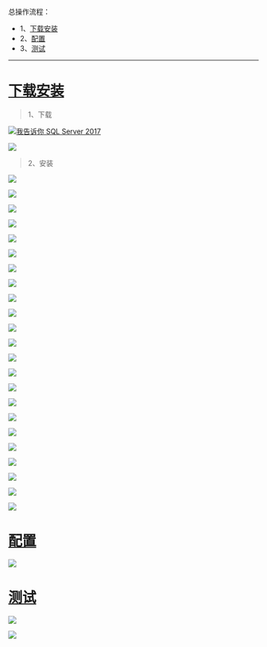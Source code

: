总操作流程：
- 1、[下载安装](#sqlService-01)
- 2、[配置](#sqlService-02)
- 3、[测试](#sqlService-03)

***

# <a name="sqlService-01" href="#" >下载安装</a>

> 1、下载

[![](https://img.shields.io/badge/我告诉你-SQL_Server_2017-green.svg "我告诉你 SQL Server 2017")](https://msdn.itellyou.cn/)

![](image/1-1.png)

> 2、安装

![](image/1-2.png)

![](image/1-3.png)

![](image/1-4.png)

![](image/1-5.png)

![](image/1-6.png)

![](image/1-7.png)

![](image/1-8.png)

![](image/1-9.png)

![](image/1-10.png)

![](image/1-11.png)

![](image/1-12.png)

![](image/1-13.png)

![](image/1-14.png)

![](image/1-15.png)

![](image/1-16.png)

![](image/1-17.png)

![](image/1-18.png)

![](image/1-19.png)

![](image/1-20.png)

![](image/1-21.png)

![](image/1-22.png)

![](image/1-23.png)

![](image/1-24.png)

# <a name="sqlService-02" href="#" >配置</a>

![](image/1-25.png)

# <a name="sqlService-03" href="#" >测试</a>

![](image/1-26.png)

![](image/1-27.png)